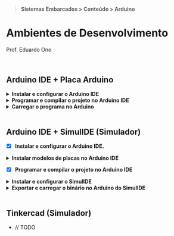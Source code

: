 > #### Sistemas Embarcados > Conteúdo > Arduino

# Ambientes de Desenvolvimento

Prof. Eduardo Ono

<br>

## Arduino IDE + Placa Arduino

<details>
  <summary>
    <strong>Instalar e configurar o Arduino IDE</strong>
  </summary>
  <section markdown="1">

  * Baixar o Arduino IDE no site https://www.arduino.cc/en/software
    * OBS.: A versão estável (1.8.x) provavelmente será descontinuada em breve. Porém, a versão beta (2.0.x) consome ~800 MB de RAM, contra ~200 MB na versão estável.
  * Instalar o Arduino IDE.
  * Na janela Preferences do Arduino IDE (menu `File` -> `Preferences...`), especificar um diretório onde os projetos do Arduino serão armazenados (salvos).

    <img src="./figuras/arduino-ide-preferences.png" alt="img" width="480px">

  * Criar um novo projeto no Arduino IDE (<kbd>Ctrl + N</kbd>). Uma nova instância (janela) do Arduino IDE será aberta, caso já exista algum projeto aberto.
  * Conectar uma placa Arduino em uma porta USB do computador.
  * Selecionar uma das seguintes placas: __Arduino Uno__, __Arduino MEGA__, __Arduino Leonardo__ ou __Arduino Nano__ através do menu `Tools` -> `Board` -> `Arduino AVR Boards`.
  * Selecionar a porta do computador onde a placa foi concetada (por exemplo COM3) através no menu _Drop-Down_ na interface principal (na versão 2.0.x) ou através do menu `Tools` -> `Port` (na versão 1.8.x).

  </section>
</details>

<details>
  <summary>
    <strong>Programar e compilar o projeto no Arduino IDE</strong>
  </summary>
  <section markdown="1">

  * Criar um novo projeto no Arduino IDE (<kbd>Ctrl + N</kbd>). Uma nova instância (janela) do Arduino IDE será aberta, caso já exista algum projeto aberto.
  * Selecionar uma das seguintes placas: Arduino Uno, Arduino Leonardo ou Arduino MEGA através do menu `Tools` -> `Board` -> `Arduino AVR Boards`.
  * Incluir alguma biblioteca, caso necessário, através do `Library Manager`, na barra lateral esquerda (versão 2.0.x) ou através do menu `Sketch` -> `Include Library` -> `Manage Libraries`.
  * Salvar (<kbd>Ctrl + S</kbd>) o projeto no diretório especificado na jalela `Preferences`. O nome do projeto é o nome do diretório que será criado no diretrório especificado. Por exemplo, caso o nome do projeto seja `Projeto`, será criado um diretório `Projeto`, com o arquivo (_sketch_) `Projeto.ino` dentro deste diretório.
  * Compilar o projeto através do botão `Verify` ou <kbd>Ctrl + R</kbd>.

  </section>
</details>

<details>
  <summary>
    <strong>Carregar o programa no Arduino</strong>
  </summary>
  <section markdown="1">

  * Após a compilação, clicar no botão `Upload` ou usar o atalho <kbd>Ctrl + U</kbd>.

  </section>
</details>

<br>

## Arduino IDE + SimulIDE (Simulador)

* [x] <strong>Instalar e configurar o Arduino IDE.</strong>

<details>
  <summary>
    <strong>Instalar modelos de placas no Arduino IDE</strong>
  </summary>
  <section markdown="1">

  * Caso esteja utilizando o Arduino IDE
  * Na barra lateral esquerda (Arduino IDE 2.0.x), clicar no botão `Boards Manager` e instalar a versão mais recente do _Arduino AVR Boards_ (by Arduino). Na versão 1.8.x, os modelos de placas Arduino já estão disponíveis para uso.

  </section>
</details>

* [x] <strong>Programar e compilar o projeto no Arduino IDE</strong>

<details>
  <summary>
    <strong>Instalar e configurar o SimulIDE</strong>
  </summary>
  <section markdown="1">

  * Baixar o SimulIDE no site https://www.simulide.com/p/downloads.html
  * Instalar o SimulIDE.

  </section>
</details>

<details>
  <summary>
    <strong>Exportar e carregar o binário no Arduino do SimulIDE</strong>
  </summary>
  <section markdown="1">

  * Após compilar o projeto no Arduino IDE, exportar o binário compilado através do menu `Sketch` -> `Export compiled Binary` ou pelo atalho <kbd>Ctrl + Alt + S</kbd>. Será criado um diretório `build` no diretório do projeto com o arquivo `.hex` em algum diretório mais interno.
  * No SimulIDE, após adicionar o Arduino no circuito e "montar" o restante do circuito, conforme a programação, clicar com o botão direito do mouse sobre o Arduino e selecionar a opção `Carregar firmware`. Localizar e selecionar o arquivo `.hex` exportado conforme a etapa anterior.

  </section>
</details>

<br>

## Tinkercad (Simulador)

* // TODO

<br>
